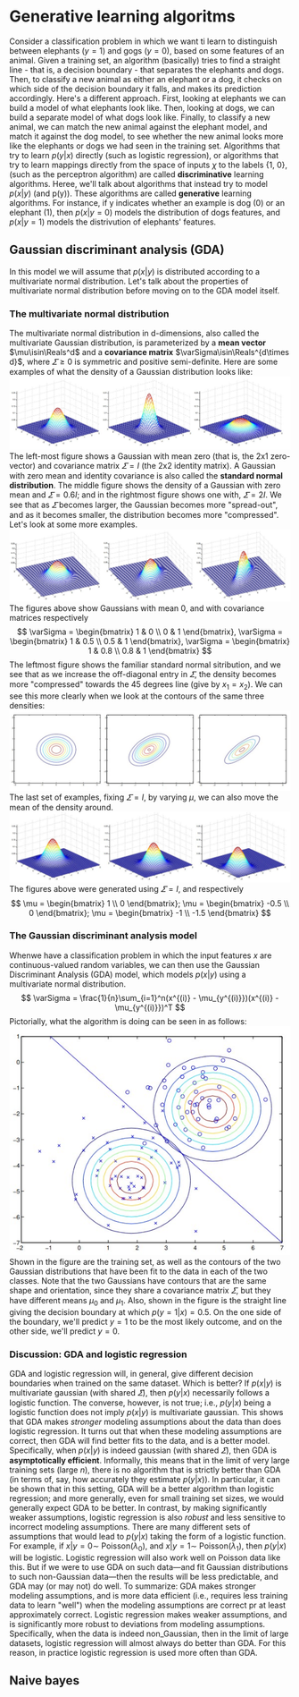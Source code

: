 # Generative learning algoritms
Consider a classification problem in which we want ti learn to distinguish between elephants $(y = 1)$ and gogs $(y = 0)$, based on some features of an animal. Given a training set, an algorithm (basically) tries to find a straight line - that is, a decision boundary - that separates the elephants and dogs. Then, to classify a new animal as either an elephant or a dog, it checks on which side of the decision boundary it falls, and makes its prediction accordingly.
Here's a different approach. First, looking at elephants we can build a model of what elephants look like. Then, looking at dogs, we can build a separate model of what dogs look like. Finally, to classify a new animal, we can match the new animal against the elephant model, and match it against the dog model, to see whether the new animal looks more like the elephants or dogs we had seen in the training set.
Algorithms that try to learn $p(y|x)$ directly (such as logistic regression), or algorithms that try to learn mappings directly from the space of inputs $\chi$ to the labels {1, 0}, (such as the perceptron algorithm) are called __discriminative__ learning algorithms. Heree, we'll talk about algorithms that instead try to model $p(x|y)$ (and p(y)). These algorithms are called __generative__ learning algorithms. For instance, if y indicates whether an example is dog (0) or an elephant (1), then $p(x|y=0)$ models the distribution of dogs features, and $p(x|y=1)$ models the distrivution of elephants' features.
## Gaussian discriminant analysis (GDA)
In this model we will assume that $p(x|y)$ is distributed according to a multivariate normal distribution. Let's talk about the properties of multivariate normal distribution before moving on to the GDA model itself.
### The multivariate normal distribution
The multivariate normal distribution in d-dimensions, also called the multivariate Gaussian distribution, is parameterized by a __mean vector__ $\mu\isin\Reals^d$ and a __covariance matrix__ $\varSigma\isin\Reals^{d\times d}$, where $\varSigma\ge 0$ is symmetric and positive semi-definite.
Here are some examples of what the density of a Gaussian distribution looks like:
![gaussian distribution](Figures/gaussian_distribution1.jpg)
The left-most figure shows a Gaussian with mean zero (that is, the 2x1 zero-vector) and covariance matrix $\varSigma = I$ (the 2x2 identity matrix). A Gaussian with zero mean and identity covariance is also called the __standard normal distribution__. The middle figure shows the density of a Gaussian with zero mean and $\varSigma = 0.6I$; and in the rightmost figure shows one with, $\varSigma = 2I$. We see that as $\varSigma$ becomes larger, the Gaussian becomes more "spread-out", and as it becomes smaller, the distribution becomes more "compressed".
Let's look at some more examples.
![gaussian distribution 2](Figures/gaussian_distribution2.jpg)
The figures above show Gaussians with mean 0, and with covariance matrices respectively
$$
\varSigma = \begin{bmatrix} 1 & 0 \\ 0 & 1 \end{bmatrix}, \varSigma = \begin{bmatrix} 1 & 0.5 \\ 0.5 & 1 \end{bmatrix}, \varSigma = \begin{bmatrix} 1 & 0.8 \\ 0.8 & 1 \end{bmatrix}
$$
The leftmost figure shows the familiar standard normal sitribution, and we see that as we increase the off-diagonal entry in $\varSigma$, the density becomes more "compressed" towards the 45 degrees line (give by $x_1 = x_2$). We can see this more clearly when we look at the contours of the same three densities:
![gaussian distribution 3](Figures/gaussian_distribution3.jpg)
The last set of examples, fixing $\varSigma = I$, by varying $\mu$, we can also move the mean of the density around.
![gaussian distribution 4](Figures/gaussian_distribution4.jpg)
The figures above were generated using $\varSigma = I$, and respectively
$$
\mu = \begin{bmatrix} 1 \\ 0 \end{bmatrix}; \mu = \begin{bmatrix} -0.5 \\ 0 \end{bmatrix}; \mu = \begin{bmatrix} -1 \\ -1.5 \end{bmatrix}
$$
### The Gaussian discriminant analysis model
Whenwe have a classification problem in which the input features $x$ are continuous-valued random variables, we can then use the Gaussian Discriminant Analysis (GDA) model, which models $p(x|y)$ using a multivariate normal distribution.
$$
\varSigma = \frac{1}{n}\sum_{i=1}^n(x^{(i)} - \mu_{y^{(i)}})(x^{(i)} - \mu_{y^{(i)}})^T
$$
Pictorially, what the algorithm is doing can be seen in as follows:
![gaussian distribution 5](Figures/gaussian_distribution5.jpg)
Shown in the figure are the training set, as well as the contours of the two Gaussian distributions that have been fit to the data in each of the two classes. Note that the two Gaussians have contours that are the same shape and orientation, since they share a covariance matrix $\varSigma$, but they have different means $\mu_0$ and $\mu_1$. Also, shown in the figure is the straight line giving the decision boundary at which $p(y=1|x) = 0.5$. On the one side of the boundary, we'll predict $y=1$ to be the most likely outcome, and on the other side, we'll predict $y=0$.
### Discussion: GDA and logistic regression
GDA and logistic regression will, in general, give different decision boundaries when trained on the same dataset. Which is better?
If $p(x|y)$ is multivariate gaussian (with shared $\varSigma$), then $p(y|x)$ necessarily follows a logistic function. The converse, however, is not true; i.e., $p(y|x)$ being a logistic function does not imply $p(x|y)$ is multivariate gaussian. This shows that GDA makes _stronger_ modeling assumptions about the data than does logistic regression. It turns out that when these modeling assumptions are correct, then GDA will find better fits to the data, and is a better model. Specifically, when $p(x|y)$ is indeed gaussian (with shared $\varSigma$), then GDA is __asymptotically efficient__. Informally, this means that in the limit of very large training sets (large $n$), there is no algorithm that is strictly better than GDA (in terms of, say, how accurately they estimate $p(y|x)$). In particular, it can be shown that in this setting, GDA will be a better algorithm than logistic regression; and more generally, even for small training set sizes, we would generally expect GDA to be better.
In contrast, by making significantly weaker assumptions, logistic regression is also _robust_ and less sensitive to incorrect modeling assumptions. There are many different sets of assumptions that would lead to $p(y|x)$ taking the form of a logistic function. For example, if $x|y = 0 \sim$ Poisson($\lambda_0$), and $x|y = 1 \sim$ Poisson($\lambda_1$), then $p(y|x)$ will be logistic. Logistic regression will also work well on Poisson data like this. But if we were to use GDA on such data—and fit Gaussian distributions to such non-Gaussian data—then the results will be less predictable, and GDA may (or may not) do well.
To summarize: GDA makes stronger modeling assumptions, and is more data efficient (i.e., requires less training data to learn "well") when the modeling assumptions are correct pr at least approximately correct. Logistic regression makes weaker assumptions, and is significantly more robust to deviations from modeling assumptions. Specifically, when the data is indeed non_Gaussian, then in the limit of large datasets, logistic regression will almost always do better than GDA. For this reason, in practice logistic regression is used more often than GDA.
## Naive bayes